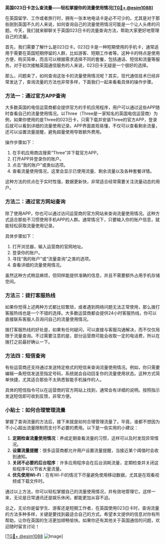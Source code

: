**英国023日卡怎么查流量——轻松掌握你的流量使用情况[[TG💪+ @esim1088](https://t.me/s/esim1088)]**

在英国留学、工作或者旅行时，拥有一张本地电话卡是必不可少的。尤其是对于那些刚到英国不久的人来说，如何查询自己的流量使用情况可能是一个让人头疼的问题。今天，我们就来聊聊关于英国023日卡的流量查询方法，帮助大家更好地管理自己的流量。

首先，我们需要了解什么是023日卡。023日卡是一种短期使用的手机卡，通常适用于需要在英国短期停留的人群，比如游客、短期工作者等。这种卡的特点是使用方便，购买简单，而且可以根据需求选择不同的套餐，包括通话、短信和流量等服务。对于初次接触英国通信服务的人来说，023日卡无疑是一个很好的选择。

那么，问题来了，如何查询这张卡的流量使用情况呢？其实，现代通信技术已经非常发达了，查询流量的方法也非常多样，下面我们一起来看看具体的操作步骤。

### 方法一：通过官方APP查询

大多数英国的电信运营商都会提供官方的手机应用程序，用户可以通过这些APP随时查看自己的流量使用情况。以Three（Three是一家知名的英国电信运营商）为例，如果你使用的是Three的023日卡，只需下载并安装Three的官方APP，登录后就可以看到详细的流量使用记录。APP界面直观易懂，不仅可以查看剩余流量，还可以设置流量提醒，避免超量使用导致额外费用。

操作步骤如下：
1. 在手机应用商店搜索“Three”并下载官方APP。
2. 打开APP并登录你的账户。
3. 点击“我的账户”或类似选项。
4. 查看流量使用情况，这里会显示已使用流量、剩余流量以及各种套餐详情。

这种方法的优点在于实时性强，数据更新快，非常适合经常需要关注流量动态的用户。

### 方法二：通过官方网站查询

除了使用APP，你也可以通过访问运营商的官方网站来查询流量使用情况。这种方式适合那些不习惯使用手机APP的人群。通常情况下，只要输入你的账户信息，就能轻松获取流量使用记录。

具体步骤如下：
1. 打开浏览器，输入运营商的官网地址。
2. 登录你的账户。
3. 寻找“我的账户”或“流量查询”之类的选项。
4. 查看详细的流量使用情况。

虽然这种方式稍显麻烦，但同样能提供准确的信息，并且不需要额外占用手机存储空间。

### 方法三：拨打客服热线

如果你觉得上述两种方式都比较繁琐，或者遇到网络问题无法正常使用，那么拨打客服热线也是一个不错的选择。大多数运营商都会提供24小时客服热线，你可以直接联系客服人员询问自己的流量使用情况。

拨打客服热线的好处是，如果有任何疑问，可以直接与客服沟通解决，而不仅仅局限于流量查询。不过需要注意的是，部分运营商可能会收取一定的电话费，所以在拨打之前最好确认一下。

### 方法四：短信查询

有些运营商还支持通过发送特定格式的短信来查询流量使用情况。例如，你只需要编辑一条短信发送至指定号码，系统就会自动回复你的流量使用状态。这种方式简单快捷，尤其适合那些不太熟悉智能手机操作的人。

具体的短信指令可以在运营商的官方网站上找到，通常会有详细的说明。按照指示发送短信即可收到反馈，非常方便。

### 小贴士：如何合理管理流量

掌握了查询流量的方法后，接下来就是如何合理管理流量了。毕竟，谁都不想因为不小心超出流量限制而支付不必要的费用。以下是一些实用的小建议：

1. **定期检查流量使用情况**：养成定期查看流量的习惯，这样可以及时发现异常情况。
2. **设置流量提醒**：很多运营商都允许用户设置流量提醒，当接近某个阈值时会收到通知。
3. **关闭不必要的后台程序**：许多应用程序会在后台消耗流量，定期检查并关闭这些程序可以节省大量流量。
4. **优先使用Wi-Fi**：在有Wi-Fi的情况下尽量避免使用移动数据，尤其是在观看视频或下载文件时。

通过以上方法，你可以轻松掌握自己的流量使用情况，并有效地管理它。这样一来，无论是日常通讯还是娱乐休闲，都能更加从容不迫。

总之，无论你是留学生、游客还是短期工作者，在英国使用023日卡时，查询流量的方法多种多样，关键是要找到最适合自己的方式。希望本文提供的信息对你有所帮助，让你在英国的生活更加顺畅愉快。如果你还有其他关于英国通信的问题，欢迎随时留言讨论！

[[TG💪+ @esim1088](https://t.me/s/esim1088) ![Image](https://i.postimg.cc/4NQfJmqS/Snipaste-2025-05-13-00-14-12.png)]